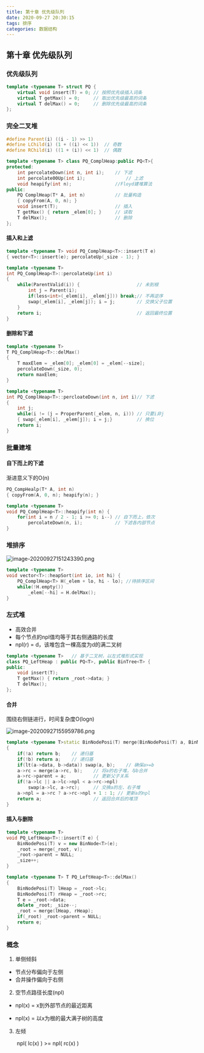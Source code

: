 ```yaml
---
title: 第十章 优先级队列
date: 2020-09-27 20:30:15
tags: 排序
categories: 数据结构
---
```


## 第十章 优先级队列

### 优先级队列

<!-- more -->

```c++
template <typename T> struct PQ {
    virtual void insert(T) = 0;	// 按照优先级插入词条
    virtual T getMax() = 0;		// 取出优先级最高的词条
    virtual T delMax() = 0;		// 删除优先级最高的词条
};
```

### 完全二叉堆

```c++
#define Parent(i) ((i - 1) >> 1)
#define LChild(i) (1 + ((i) << 1))	// 奇数
#define RChild(i) ((1 + (i)) << 1)	// 偶数
```

```c++
template <typename T> class PQ_ComplHeap:public PQ<T>{
protected: 
    int percolateDown(int n, int i);	// 下滤
    int percolate00Up(int i);				// 上滤
    void heapify(int n);				//Floyd建堆算法
public:				
    PQ ComplHeap(T* A, int n)			// 批量构造
    { copyFrom(A, 0, n); }				
    void insert(T);						// 插入
    T getMax() { return _elem[0]; }		// 读取
    T delMax();  						// 删除
};
```

#### 插入和上滤

```c++
template <typename T> void PQ_ComplHeap<T>::insert(T e)
{ vector<T>::insert(e); percolateUp(_size - 1); }
```

```c++
template <typename T>
int PQ_ComplHeap<T>::percolateUp(int i)
{
	while(ParentValid(i)) {						// 未到根
        int j = Parent(i);
        if(less<int>(_elem[i], _elem[j])) break;// 不再逆序
        swap(_elem[i], _elem[j]); i = j;		// 交换父子位置
    }
    return i;									// 返回最终位置
}
```

#### 删除和下滤

```c++
template <typename T>
T PQ_ComplHeap<T>::delMax()
{
    T maxElem = _elem[0]; _elem[0] = _elem[--size];
    percolateDown(_size, 0);
    return maxElem;
}
```

```c++
template <typename T>
int PQ_ComplHeap<T>::percloateDown(int n, int i)// 下滤
{
	int j;
    while(i != (j = ProperParent(_elem, n, i)))	// 只要i非j
    { swap(_elem[i], _elem[j]); i = j;}			// 换位
    return i;
}
```

### 批量建堆

#### 自下而上的下滤

渐进意义下的O(n)

```c++
PQ_CompHealp(T* A, int n) 
{ copyFrom(A, 0, n); heapify(n); }
```

```c++
template <typename T>
void PQ_ComplHeap<T>::heapify(int n) {
    for(int i = n / 2 - 1; i >= 0; i--)	// 自下而上，依次
        percolateDown(n, i);			// 下滤各内部节点
}
```

### 堆排序

![image-20200927151243390.png](https://i.loli.net/2020/09/27/Xh1W3cOMVzD2u8L.png)

```c++
template <typename T>
void vector<T>::heapSort(int io, int hi) {
    PQ_ComplHeap<T> H(_elem + lo, hi - lo);	//待排序区间
	while(!H.empty())
        _elem[--hi] = H.delMax();
}
```

### 左式堆

- 高效合并
- 每个节点的npl值均等于其右侧通路的长度
- npl(r) = d，该堆包含一棵高度为d的满二叉树

```c++
template <typename T>	// 基于二叉树，以左式堆形式实现
class PQ_LeftHeap : public PQ<T>, public BinTree<T> {
public:
	void insert(T);
    T getMax() { return _root->data; }
    T delMax();
};
```

#### 合并

围绕右侧链进行，时间复杂度O(logn)

![image-20200927155959786.png](https://i.loli.net/2020/09/27/E4pz1wa2x5RMrqh.png)

```c++
template <typename T>static BinNodePosi(T) merge(BinNodePosi(T) a, BinNodePosi(T) b) 
{
    if(!a) return b;	// 递归基
    if(!b) return a;	// 递归基
    if(lt(a->data, b->data)) swap(a, b);	// 确保a>=b
    a->rc = merge(a->rc, b);	// 将a的右子堆，与b合并
    a->rc->parent = a;			// 更新父子关系
    if(!a->lc || a->lc->npl < a->rc->npl)
        swap(a->lc, a->rc);		// 交换a的左、右子堆
    a->npl = a->rc ? a->rc->npl + 1 : 1; // 更新a的npl
    return a;					// 返回合并后的堆顶
}
```

#### 插入与删除

```c++
template <typename T>
void PQ_LeftHeap<T>::insert(T e) {
    BinNodePosi(T) v = new BinNode<T>(e);
    _root = merge(_root, v);
    _root->parent = NULL;
    _size++;
}
```

```c++
template <typename T> T PQ_LeftHeap<T>::delMax()
{
    BinNodePosi(T) lHeap = _root->lc;
    BinNodePosi(T) rHeap = _root->rc;
    T e = _root->data;
    delete _root; _size--;
    _root = merge(lHeap, rHeap);
    if(_root) _root->parent = NULL;
    return e;
}
```

### 概念

1.  单侧倾斜

   - 节点分布偏向于左侧
   - 合并操作偏向于右侧

2.  空节点路径长度(npl)

   - npl(x) = x到外部节点的最近距离

   - npl(x) = 以x为根的最大满子树的高度

3. 左倾

   ​	npl( lc(x) ) >= npl( rc(x) )

